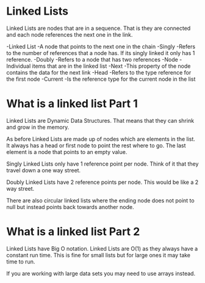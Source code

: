 

# Linked Lists  

Linked Lists are nodes that are in a sequence. That is they are connected and each node references the next one in the link.

-Linked List
  -A node that points to the next one in the chain
-Singly
  -Refers to the number of references that a node has. If its singly linked it only has 1 reference.
-Doubly
  -Refers to a node that has two references
-Node
  -Individual items that are in the linked list
-Next
  -This property of the node contains the data for the next link
-Head
  -Refers to the type reference for the first node
-Current
  -Is the reference type for the current node in the list





# What is a linked list Part 1

Linked Lists are Dynamic Data Structures. That means that they can shrink and grow in the memory.

As before Linked Lists are made up of nodes which are elements in the list. 
It always has a head or first node to point the rest where to go. The last element is a node that points to an empty value. 

Singly Linked Lists only have 1 reference point per node. Think of it that they travel down a one way street. 

Doubly Linked Lists have 2 reference points per node. This would be like a 2 way street. 

There are also circular linked lists where the ending node does not point to null but instead points back towards another node. 


# What is a linked list Part 2

Linked Lists have Big O notation. Linked Lists are O(1) as they always have a constant run time. This is fine for small lists but for large ones it may take time to run. 

If you are working with large data sets you may need to use arrays instead. 
